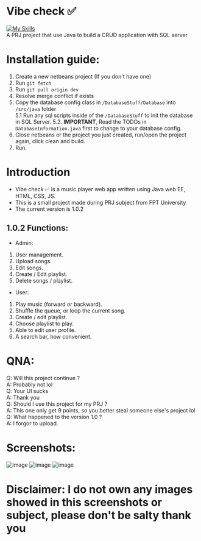 # Vibe check  ✅  
[![My Skills](https://skillicons.dev/icons?i=js,html,css,java)](https://skillicons.dev)  
A PRJ project that use Java to build a CRUD application with SQL server
# Installation guide:
1. Create a new netbeans project (If you don't have one)
2. Run `git fetch`
3. Run `git pull origin dev`
4. Resolve merge conflict if exists
5. Copy the database config class in `/DatabaseStuff/Database` into `/src/java` folder  
   5.1 Run any sql scripts inside of the `/DatabaseStuff` to init the database in SQL Server.
   5.2. **IMPORTANT**, Read the TODOs in `DatabaseInformation.java` first to change to your database config.  
7. Close netbeans or the project you just created, run/open the project again, click clean and build.
8. Run.
# Introduction
- Vibe check ✅ is a music player web app written using Java web EE, HTML, CSS, JS.  
- This is a small project made during PRJ subject from FPT University
- The current version is 1.0.2
## 1.0.2 Functions:
- Admin:  
1. User management.
2. Upload songs.
3. Edit songs.
4. Create / Edit playlist.
5. Delete songs / playlist.
- User:
1. Play music (forward or backward).
2. Shuffle the queue, or loop the current song.
3. Create / edit playlist.
4. Choose playlist to play.
5. Able to edit user profile.
6. A search bar, how convenient.
# QNA:
Q: Will this project continue ?  
A: Probably not lol  
Q: Your UI sucks  
A: Thank you  
Q: Should I use this project for my PRJ ?  
A: This one only get 9 points, so you better steal someone else's project lol  
Q: What happened to the version 1.0 ?  
A: I forgor to upload.
# Screenshots:
![image](https://github.com/user-attachments/assets/5490266a-72e1-4b7d-86b5-a931a6184915 "Login page") ![image](https://github.com/user-attachments/assets/b58cf1ab-e4e2-45d1-bd2e-4078e80a919b "Setting page the other tab in setting page is the same as this one so I won't show much lol")  ![image](https://github.com/user-attachments/assets/129972b2-fbc3-4ea7-b9b1-54b4889afcf9 "Main page where user listen to music")  
# Disclaimer: I do not own any images showed in this screenshots or subject, please don't be salty thank you
